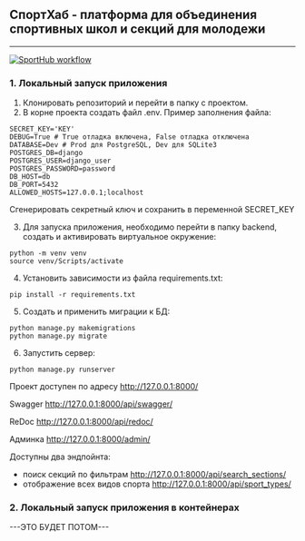 ## СпортХаб - платформа для объединения спортивных школ и секций для молодежи

***

[![SportHub workflow](https://github.com/sports-schools-and-sections-for-young/backend/actions/workflows/main.yml/badge.svg)](https://github.com/sports-schools-and-sections-for-young/backend/actions/workflows/main.yml)

### 1. Локальный запуск приложения

1. Клонировать репозиторий и перейти в папку с проектом.
2. В корне проекта создать файл .env. Пример заполнения файла:

```
SECRET_KEY='KEY'
DEBUG=True # True отладка включена, False отладка отключена
DATABASE=Dev # Prod для PostgreSQL, Dev для SQLite3
POSTGRES_DB=django
POSTGRES_USER=django_user
POSTGRES_PASSWORD=password
DB_HOST=db
DB_PORT=5432
ALLOWED_HOSTS=127.0.0.1;localhost
```
Сгенерировать секретный ключ и сохранить в переменной SECRET_KEY

3. Для запуска приложения, необходимо перейти в папку backend, создать и активировать виртуальное окружение:
```
python -m venv venv
source venv/Scripts/activate
```

4. Установить зависимости из файла requirements.txt:
```
pip install -r requirements.txt
```

5. Создать и применить миграции к БД:
```
python manage.py makemigrations
python manage.py migrate
```

6. Запустить сервер:
```
python manage.py runserver
```
Проект доступен по адресу http://127.0.0.1:8000/

Swagger http://127.0.0.1:8000/api/swagger/

ReDoc http://127.0.0.1:8000/api/redoc/

Админка http://127.0.0.1:8000/admin/

Доступны два эндпойнта:
- поиск секций по фильтрам http://127.0.0.1:8000/api/search_sections/
- отображение всех видов спорта http://127.0.0.1:8000/api/sport_types/

### 2. Локальный запуск приложения в контейнерах

---ЭТО БУДЕТ ПОТОМ---
